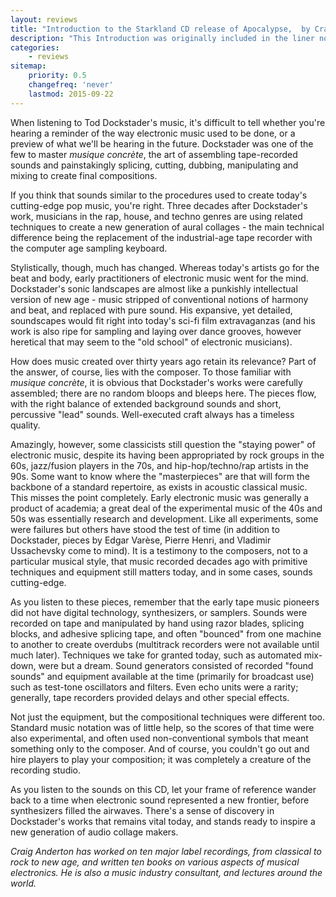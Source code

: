 ```yaml
---
layout: reviews
title: "Introduction to the Starkland CD release of Apocalypse,  by Craig Anderton"
description: "This Introduction was originally included in the liner notes for the Starkland CD release."
categories:
    - reviews
sitemap:
    priority: 0.5
    changefreq: 'never'
    lastmod: 2015-09-22
---
```


When listening to Tod Dockstader's music, it's difficult to tell whether you're hearing a reminder of the way electronic music used to be done, or a preview of what we'll be hearing in the future. Dockstader was one of the few to master *musique concrète*, the art of assembling tape-recorded sounds and painstakingly splicing, cutting, dubbing, manipulating and mixing to create final compositions.

If you think that sounds similar to the procedures used to create today's cutting-edge pop music, you're right. Three decades after Dockstader's work, musicians in the rap, house, and techno genres are using related techniques to create a new generation of aural collages - the main technical difference being the replacement of the industrial-age tape recorder with the computer age sampling keyboard.

Stylistically, though, much has changed. Whereas today's artists go for the beat and body, early practitioners of electronic music went for the mind. Dockstader's sonic landscapes are almost like a punkishly intellectual version of new age - music stripped of conventional notions of harmony and beat, and replaced with pure sound. His expansive, yet detailed, soundscapes would fit right into today's sci-fi film extravaganzas (and his work is also ripe for sampling and laying over dance grooves, however heretical that may seem to the "old school" of electronic musicians).

How does music created over thirty years ago retain its relevance? Part of the answer, of course, lies with the composer. To those familiar with *musique concrète*, it is obvious that Dockstader's works were carefully assembled; there are no random bloops and bleeps here. The pieces flow, with the right balance of extended background sounds and short, percussive "lead" sounds. Well-executed craft always has a timeless quality.

Amazingly, however, some classicists still question the "staying power" of electronic music, despite its having been appropriated by rock groups in the 60s, jazz/fusion players in the 70s, and hip-hop/techno/rap artists in the 90s. Some want to know where the "masterpieces" are that will form the backbone of a standard repertoire, as exists in acoustic classical music. This misses the point completely. Early electronic music was generally a product of academia; a great deal of the experimental music of the 40s and 50s was essentially research and development. Like all experiments, some were failures but others have stood the test of time (in addition to Dockstader, pieces by Edgar Varèse, Pierre Henri, and Vladimir Ussachevsky come to mind). It is a testimony to the composers, not to a particular musical style, that music recorded decades ago with primitive techniques and equipment still matters today, and in some cases, sounds cutting-edge.

As you listen to these pieces, remember that the early tape music pioneers did not have digital technology, synthesizers, or samplers. Sounds were recorded on tape and manipulated by hand using razor blades, splicing blocks, and adhesive splicing tape, and often "bounced" from one machine to another to create overdubs (multitrack recorders were not available until much later). Techniques we take for granted today, such as automated mix-down, were but a dream. Sound generators consisted of recorded "found sounds" and equipment available at the time (primarily for broadcast use) such as test-tone oscillators and filters. Even echo units were a rarity; generally, tape recorders provided delays and other special effects.

Not just the equipment, but the compositional techniques were different too. Standard music notation was of little help, so the scores of that time were also experimental, and often used non-conventional symbols that meant something only to the composer. And of course, you couldn't go out and hire players to play your composition; it was completely a creature of the recording studio.

As you listen to the sounds on this CD, let your frame of reference wander back to a time when electronic sound represented a new frontier, before synthesizers filled the airwaves. There's a sense of discovery in Dockstader's works that remains vital today, and stands ready to inspire a new generation of audio collage makers.

*Craig Anderton has worked on ten major label recordings, from classical to rock to new age, and written ten books on various aspects of musical electronics. He is also a music industry consultant, and lectures around the world.*

